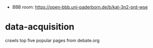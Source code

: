 * BBB room: https://open-bbb.uni-paderborn.de/b/kat-3n2-prd-wse
# data-acquisition
crawls top five popular pages from debate.org
